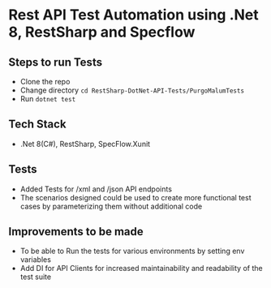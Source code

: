 # Rest API Test Automation using .Net 8, RestSharp and Specflow

## Steps to run Tests
* Clone the repo
* Change directory `cd RestSharp-DotNet-API-Tests/PurgoMalumTests`
* Run `dotnet test`

## Tech Stack
* .Net 8(C#), RestSharp, SpecFlow.Xunit

## Tests
* Added Tests for /xml and /json API endpoints
* The scenarios designed could be used to create more functional test cases by parameterizing them without additional code

## Improvements to be made
* To be able to Run the tests for various environments by setting env variables
* Add DI for API Clients for increased maintainability and readability of the test suite
